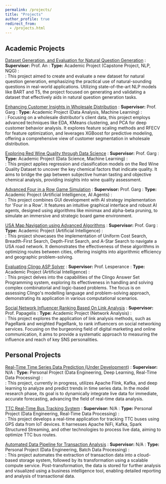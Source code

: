 ```yaml
---
permalink: /projects/
title: "Projects"
author_profile: true
redirect_from: 
  - /projects.html
---
```


## Academic Projects

<a href="https://razaviah.github.io/projects/dataset-generation-and-evaluation-for-natural-question-generation" target="_blank">Dataset Generation, and Evaluation for Natural Question Generation</a>
:   **Supervisor:** Prof. An
:   **Type:** Academic Project (Capstone Project, NLP, NQG)
:    
:   This project aimed to create and evaluate a new dataset for natural question generation, emphasizing the practical use of natural-sounding questions in real-world applications. Utilizing state-of-the-art NLP models like BART and T5, the project focused on generating and validating a dataset that effectively aids in natural question generation tasks.

<a href="https://razaviah.github.io/projects/enhancing-customer-insights-in-wholesale-distribution" target="_blank">Enhancing Customer Insights in Wholesale Distribution</a>
:   **Supervisor:** Prof. Garg
:   **Type:** Academic Project (Data Analysis, Machine Learning)
:   
:   Focusing on a wholesale distributor's client data, this project employs advanced techniques like EDA, KMeans clustering, and PCA for deep customer behavior analysis. It explores feature scaling methods and RFECV for feature optimization, and leverages XGBoost for predictive modeling, offering a comprehensive view of customer segmentation in wholesale distribution.

<a href="https://razaviah.github.io/projects/exploring-red-wine-quality-through-data-science" target="_blank">Exploring Red Wine Quality through Data Science</a>
:   **Supervisor:** Prof. Garg
:   **Type:** Academic Project (Data Science, Machine Learning)
:   
:   This project applies regression and classification models on the Red Wine Quality Dataset to uncover the key chemical factors that indicate quality. It aims to bridge the gap between subjective human tasting and objective chemical analysis, providing insights into wine quality assessment.

<a href="https://razaviah.github.io/projects/advanced-four-in-a-row-game-simulation" target="_blank">Advanced Four in a Row Game Simulation</a>
:   **Supervisor:** Prof. Garg
:   **Type:** Academic Project (Artificial Intelligence, AI Agents)
:   
:   This project combines GUI development with AI strategy implementation for 'Four in a Row'. It features an intuitive graphical interface and robust AI agents, designed using algorithms like minimax and alpha-beta pruning, to simulate an immersive and strategic board game environment.

<a href="https://razaviah.github.io/projects/usa-map-navigation-using-advanced-algorithms" target="_blank">USA Map Navigation using Advanced Algorithms</a>
:   **Supervisor:** Prof. Garg
:   **Type:** Academic Project (Artificial Intelligence)
:   
:   This project showcases the implementation of Uniform Cost Search, Breadth-First Search, Depth-First Search, and A-Star Search to navigate a USA road network. It demonstrates the effectiveness of these algorithms in optimizing routes between cities, offering insights into algorithmic efficiency and geographic problem-solving.

<a href="https://razaviah.github.io/projects/evaluating-clingo-asp-solver" target="_blank">Evaluating Clingo ASP Solver</a>
:   **Supervisor:** Prof. Lesperance
:   **Type:** Academic Project (Artificial Intelligence)
:   
:   This project delves into the capabilities of the Clingo Answer Set Programming system, exploring its effectiveness in handling and solving complex combinatorial and logic-based problems. The focus is on assessing Clingo's modelling language and problem-solving approach, demonstrating its application in various computational scenarios.

<a href="https://razaviah.github.io/projects/social-network-influencer-ranking-based-on-link-analysis" target="_blank">Social Network Influencer Ranking Based On Link Analysis</a>
:   **Supervisor:** Prof. Papagelis
:   **Type:** Academic Project (Network Analysis)
:   
:   This project explores the application of link analysis methods, such as PageRank and weighted PageRank, to rank influencers on social networking services. Focusing on the burgeoning field of digital marketing and online communication, it aims to provide a systematic approach to measuring the influence and reach of key SNS personalities.

## Personal Projects
<a href="https://razaviah.github.io/projects/real-time-time-series-data-prediction" target="_blank">Real-Time Time Series Data Prediction (Under Development)</a>
:   **Supervisor:** N/A
:   **Type:** Personal Project (Data Engineering, Deep Learning, Real-Time Data Processing)
:   
:   This project, currently in progress, utilizes Apache Flink, Kafka, and deep learning to analyze and predict trends in time series data. In the model research phase, its goal is to dynamically integrate live data for immediate, accurate forecasting, advancing the field of real-time data analysis.

<a href="https://razaviah.github.io/projects/ttc-real-time-bus-tracking-system" target="_blank">TTC Real-Time Bus Tracking System</a>
:   **Supervisor:** N/A
:   **Type:** Personal Project (Data Engineering, Real-Time Data Processing)
:   
:   This project develops a real-time application for tracking TTC buses using GPS data from IoT devices. It harnesses Apache NiFi, Kafka, Spark Structured Streaming, and other technologies to process live data, aiming to optimize TTC bus routes.

<a href="https://razaviah.github.io/projects/automated-data-pipeline-for-transaction-analysis" target="_blank">Automated Data Pipeline for Transaction Analysis</a>
:   **Supervisor:** N/A
:   **Type:** Personal Project (Data Engineering, Batch Data Processing)
:   
:   This project automates the extraction of transaction data into a cloud-based storage system, followed by its transformation using a scalable compute service. Post-transformation, the data is stored for further analysis and visualized using a business intelligence tool, enabling detailed reporting and analysis of transactional data.

